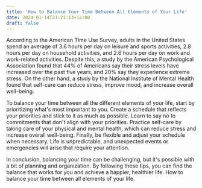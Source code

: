 ```yaml
---
title: 'How to Balance Your Time Between All Elements of Your Life'
date: 2024-01-14T21:21:13+12:00
draft: false
---
```


According to the American Time Use Survey, adults in the United States spend an average of 3.6 hours per day on leisure and sports activities, 2.8 hours per day on household activities, and 2.6 hours per day on work and work-related activities. Despite this, a study by the American Psychological Association found that 44% of Americans say their stress levels have increased over the past five years, and 20% say they experience extreme stress. On the other hand, a study by the National Institute of Mental Health found that self-care can reduce stress, improve mood, and increase overall well-being.

To balance your time between all the different elements of your life, start by prioritizing what's most important to you. Create a schedule that reflects your priorities and stick to it as much as possible. Learn to say no to commitments that don't align with your priorities. Practice self-care by taking care of your physical and mental health, which can reduce stress and increase overall well-being. Finally, be flexible and adjust your schedule when necessary. Life is unpredictable, and unexpected events or emergencies will arise that require your attention.

In conclusion, balancing your time can be challenging, but it's possible with a bit of planning and organization. By following these tips, you can find the balance that works for you and achieve a happier, healthier life. How to balance your time between all elements of your life.
